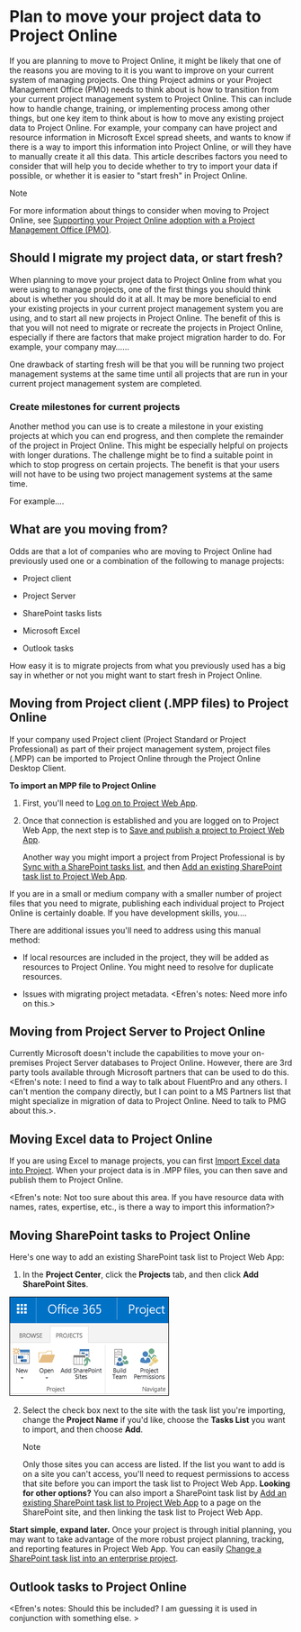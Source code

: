 
# Plan to move your project data to Project Online

If you are planning to move to Project Online, it might be likely that one of the reasons you are moving to it is you want to improve on your current system of managing projects. One thing Project admins or your Project Management Office (PMO) needs to think about is how to transition from your current project management system to Project Online. This can include how to handle change, training, or implementing process among other things, but one key item to think about is how to move any existing project data to Project Online. For example, your company can have project and resource information in Microsoft Excel spread sheets, and wants to know if there is a way to import this information into Project Online, or will they have to manually create it all this data. This article describes factors you need to consider that will help you to decide whether to try to import your data if possible, or whether it is easier to "start fresh" in Project Online.
  
    
    


> [!NOTE]
> For more information about things to consider when moving to Project Online, see  [Supporting your Project Online adoption with a Project Management Office (PMO)](567b2415-5973-4e38-b796-dd20ebcb00c8.md). 
  
    
    



  
    
    


## Should I migrate my project data, or start fresh?

When planning to move your project data to Project Online from what you were using to manage projects, one of the first things you should think about is whether you should do it at all. It may be more beneficial to end your existing projects in your current project management system you are using, and to start all new projects in Project Online. The benefit of this is that you will not need to migrate or recreate the projects in Project Online, especially if there are factors that make project migration harder to do. For example, your company may…… 
  
    
    
One drawback of starting fresh will be that you will be running two project management systems at the same time until all projects that are run in your current project management system are completed. 
  
    
    

### Create milestones for current projects

Another method you can use is to create a milestone in your existing projects at which you can end progress, and then complete the remainder of the project in Project Online. This might be especially helpful on projects with longer durations. The challenge might be to find a suitable point in which to stop progress on certain projects. The benefit is that your users will not have to be using two project management systems at the same time.
  
    
    
For example....
  
    
    

## What are you moving from?

Odds are that a lot of companies who are moving to Project Online had previously used one or a combination of the following to manage projects:
  
    
    

- Project client
    
  
- Project Server
    
  
- SharePoint tasks lists
    
  
- Microsoft Excel
    
  
- Outlook tasks
    
  
How easy it is to migrate projects from what you previously used has a big say in whether or not you might want to start fresh in Project Online.
  
    
    

## Moving from Project client (.MPP files) to Project Online

If your company used Project client (Project Standard or Project Professional) as part of their project management system, project files (.MPP) can be imported to Project Online through the Project Online Desktop Client. 
  
    
    
 **To import an MPP file to Project Online**
  
    
    

1. First, you'll need to  [Log on to Project Web App](http://technet.microsoft.com/library/7e7bbf48-60dc-4a39-8f65-24f154a97028%28Office.14%29.aspx).
    
  
2. Once that connection is established and you are logged on to Project Web App, the next step is to  [Save and publish a project to Project Web App](http://technet.microsoft.com/library/97f63e43-4599-46fc-9869-4ac51bca8da0%28Office.14%29.aspx).
    
    Another way you might import a project from Project Professional is by  [Sync with a SharePoint tasks list](http://technet.microsoft.com/library/fb956d2c-723d-4d5a-b7e5-710ef82aa27a%28Office.14%29.aspx), and then  [Add an existing SharePoint task list to Project Web App](6f7b8294-2284-43ed-be4b-a8480f472674.md).
    
  
If you are in a small or medium company with a smaller number of project files that you need to migrate, publishing each individual project to Project Online is certainly doable. If you have development skills, you.... 
  
    
    
There are additional issues you'll need to address using this manual method:
  
    
    

- If local resources are included in the project, they will be added as resources to Project Online. You might need to resolve for duplicate resources.
    
  
- Issues with migrating project metadata. <Efren's notes: Need more info on this.>
    
  

## Moving from Project Server to Project Online

Currently Microsoft doesn't include the capabilities to move your on-premises Project Server databases to Project Online. However, there are 3rd party tools available through Microsoft partners that can be used to do this. <Efren's note: I need to find a way to talk about FluentPro and any others. I can't mention the company directly, but I can point to a MS Partners list that might specialize in migration of data to Project Online. Need to talk to PMG about this.>.
  
    
    

## Moving Excel data to Project Online

If you are using Excel to manage projects, you can first  [Import Excel data into Project](http://technet.microsoft.com/library/cb3fb91a-ad05-4506-b0af-8aa8b2247119%28Office.14%29.aspx). When your project data is in .MPP files, you can then save and publish them to Project Online.
  
    
    
<Efren's note: Not too sure about this area. If you have resource data with names, rates, expertise, etc., is there a way to import this information?> 
  
    
    

## Moving SharePoint tasks to Project Online

Here's one way to add an existing SharePoint task list to Project Web App:
  
    
    

1. In the **Project Center**, click the **Projects** tab, and then click **Add SharePoint Sites**.
    
    
  
    
    
![Add SharePoint Sites](images/034a8287-54d4-4971-8cbd-3b141351e0b2.png)
  
    
    

  
    
    

  
    
    

    
  
2. Select the check box next to the site with the task list you're importing, change the **Project Name** if you'd like, choose the **Tasks List** you want to import, and then choose **Add**.
    
    > [!NOTE]
      > Only those sites you can access are listed. If the list you want to add is on a site you can't access, you'll need to request permissions to access that site before you can import the task list to Project Web App. 
 **Looking for other options?** You can also import a SharePoint task list by [Add an existing SharePoint task list to Project Web App](6f7b8294-2284-43ed-be4b-a8480f472674.md) to a page on the SharePoint site, and then linking the task list to Project Web App.
  
    
    
 **Start simple, expand later.** Once your project is through initial planning, you may want to take advantage of the more robust project planning, tracking, and reporting features in Project Web App. You can easily [Change a SharePoint task list into an enterprise project](d1387254-9478-4d9d-90d7-a4aee16b1f3c.md).
  
    
    

## Outlook tasks to Project Online

<Efren's notes: Should this be included? I am guessing it is used in conjunction with something else. >
  
    
    
